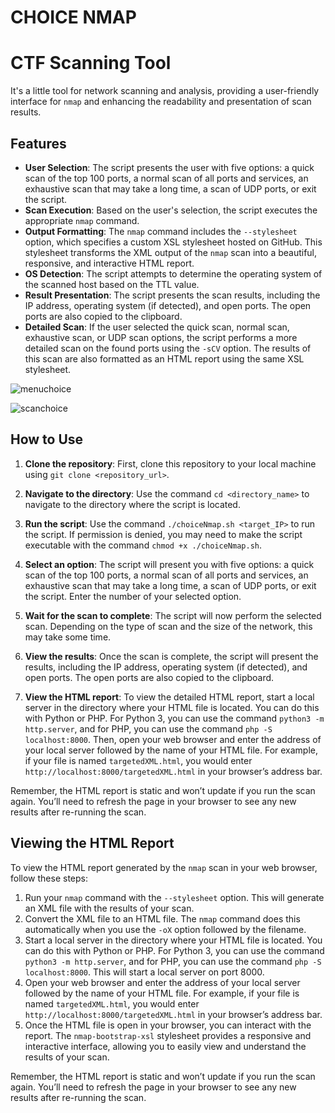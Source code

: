 # CHOICE NMAP

# CTF Scanning Tool

It's a little tool for network scanning and analysis, providing a user-friendly interface for `nmap` and enhancing the readability and presentation of scan results.

## Features

- **User Selection**: The script presents the user with five options: a quick scan of the top 100 ports, a normal scan of all ports and services, an exhaustive scan that may take a long time, a scan of UDP ports, or exit the script.
- **Scan Execution**: Based on the user's selection, the script executes the appropriate `nmap` command.
- **Output Formatting**: The `nmap` command includes the `--stylesheet` option, which specifies a custom XSL stylesheet hosted on GitHub. This stylesheet transforms the XML output of the `nmap` scan into a beautiful, responsive, and interactive HTML report.
- **OS Detection**: The script attempts to determine the operating system of the scanned host based on the TTL value.
- **Result Presentation**: The script presents the scan results, including the IP address, operating system (if detected), and open ports. The open ports are also copied to the clipboard.
- **Detailed Scan**: If the user selected the quick scan, normal scan, exhaustive scan, or UDP scan options, the script performs a more detailed scan on the found ports using the `-sCV` option. The results of this scan are also formatted as an HTML report using the same XSL stylesheet.

![menuchoice](https://github.com/4ndymcfly/choice-nmap/assets/30553433/66a79c5c-c84f-4a5b-a46d-d70aadd34e7e)

![scanchoice](https://github.com/4ndymcfly/choice-nmap/assets/30553433/44927735-0453-4538-8974-2e4bb6a389ca)

## How to Use

1. **Clone the repository**: First, clone this repository to your local machine using `git clone <repository_url>`.

2. **Navigate to the directory**: Use the command `cd <directory_name>` to navigate to the directory where the script is located.

3. **Run the script**: Use the command `./choiceNmap.sh <target_IP>` to run the script. If permission is denied, you may need to make the script executable with the command `chmod +x ./choiceNmap.sh`.

4. **Select an option**: The script will present you with five options: a quick scan of the top 100 ports, a normal scan of all ports and services, an exhaustive scan that may take a long time, a scan of UDP ports, or exit the script. Enter the number of your selected option.

5. **Wait for the scan to complete**: The script will now perform the selected scan. Depending on the type of scan and the size of the network, this may take some time.

6. **View the results**: Once the scan is complete, the script will present the results, including the IP address, operating system (if detected), and open ports. The open ports are also copied to the clipboard.

7. **View the HTML report**: To view the detailed HTML report, start a local server in the directory where your HTML file is located. You can do this with Python or PHP. For Python 3, you can use the command `python3 -m http.server`, and for PHP, you can use the command `php -S localhost:8000`. Then, open your web browser and enter the address of your local server followed by the name of your HTML file. For example, if your file is named `targetedXML.html`, you would enter `http://localhost:8000/targetedXML.html` in your browser’s address bar.

Remember, the HTML report is static and won’t update if you run the scan again. You’ll need to refresh the page in your browser to see any new results after re-running the scan.


## Viewing the HTML Report

To view the HTML report generated by the `nmap` scan in your web browser, follow these steps:

1. Run your `nmap` command with the `--stylesheet` option. This will generate an XML file with the results of your scan.
2. Convert the XML file to an HTML file. The `nmap` command does this automatically when you use the `-oX` option followed by the filename.
3. Start a local server in the directory where your HTML file is located. You can do this with Python or PHP. For Python 3, you can use the command `python3 -m http.server`, and for PHP, you can use the command `php -S localhost:8000`. This will start a local server on port 8000.
4. Open your web browser and enter the address of your local server followed by the name of your HTML file. For example, if your file is named `targetedXML.html`, you would enter `http://localhost:8000/targetedXML.html` in your browser’s address bar.
5. Once the HTML file is open in your browser, you can interact with the report. The `nmap-bootstrap-xsl` stylesheet provides a responsive and interactive interface, allowing you to easily view and understand the results of your scan.

Remember, the HTML report is static and won’t update if you run the scan again. You’ll need to refresh the page in your browser to see any new results after re-running the scan.
